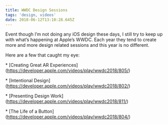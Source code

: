 ```yaml
---
title: WWDC Design Sessions
tags: 'design, videos'
date: 2018-06-12T13:10:28.645Z
---
```

Event though I’m not doing any iOS design these days, I still try to keep up with what’s happening at Apple’s WWDC. Each year they tend to create more and more design related sessions and this year is no different.

Here are a few that caught my eye:

\* \[Creating Great AR Experiences\](https://developer.apple.com/videos/play/wwdc2018/805/)

\* \[Intentional Design\](https://developer.apple.com/videos/play/wwdc2018/802/)

\* \[Presenting Design Work\](https://developer.apple.com/videos/play/wwdc2018/811/)

\* \[The Life of a Button\](https://developer.apple.com/videos/play/wwdc2018/804/)
